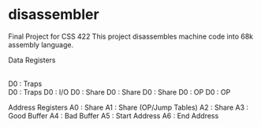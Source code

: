 disassembler
============

Final Project for CSS 422
This project disassembles machine code into 68k assembly language.

Data Registers

<br>D0 : Traps
<br>D0 : Traps
D0 : I/O
D0 : Share
D0 : Share
D0 : Share
D0 : OP
D0 : OP

Address Registers
A0 : Share 
A1 : Share (OP/Jump Tables)
A2 : Share
A3 : Good Buffer
A4 : Bad Buffer
A5 : Start Address
A6 : End Address
